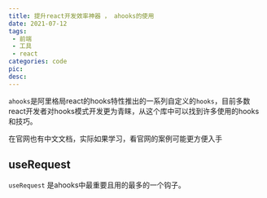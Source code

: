 ```yaml
---
title: 提升react开发效率神器 ， ahooks的使用
date: 2021-07-12
tags:
 - 前端
 - 工具
 - react
categories: code
pic: 
desc: 
---
```



`ahooks`是阿里格局react的hooks特性推出的一系列自定义的`hooks`，目前多数react开发者对hooks模式开发更为青睐，从这个库中可以找到许多使用的hooks和技巧。

在官网也有中文文档，实际如果学习，看官网的案例可能更方便入手

## useRequest

`useRequest` 是ahooks中最重要且用的最多的一个钩子。


```js

```
